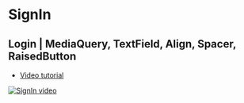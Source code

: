 # SignIn
## Login | MediaQuery, TextField, Align, Spacer, RaisedButton 

- [Video tutorial](https://youtu.be/xyA6O-eS_ao)

[![SignIn video](https://img.youtube.com/vi/xyA6O-eS_ao/0.jpg)](https://youtu.be/xyA6O-eS_ao)

